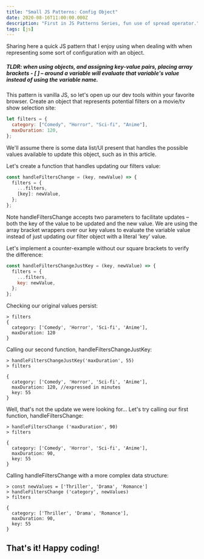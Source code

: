 ```yaml
---
title: "Small JS Patterns: Config Object"
date: 2020-08-16T11:00:00.000Z
description: "First in JS Patterns Series, fun use of spread operator."
tags: [js]
---
```


Sharing here a quick JS pattern that I enjoy using when dealing with when representing some sort of configuration with an object.

##### TLDR: when using objects, and assigning key-value pairs, placing array brackets - \[ \] – around a variable will evaluate that variable's value instead of using the variable name.

This pattern is vanilla JS, so let's open up our dev tools within your favorite browser. Create an object that represents potential filters on a movie/tv show selection site:

```javascript
let filters = {
  category: ["Comedy", "Horror", "Sci-fi", "Anime"],
  maxDuration: 120,
};
```

We'll assume there is some data list/UI present that handles the possible values available to update this object, such as in this article.

Let's create a function that handles updating our filters value:

```javascript
const handleFiltersChange = (key, newValue) => {
  filters = {
    ...filters,
    [key]: newValue,
  };
};
```

Note handleFiltersChange accepts two parameters to facilitate updates – both the key of the value to be updated and the new value. We are using the array bracket wrappers over our key values to evaluate the variable value instead of just updating our filter object with a literal 'key' value.

Let's implement a counter-example without our square brackets to verify the difference:

```javascript
const handleFiltersChangeJustKey = (key, newValue) => {
  filters = {
    ...filters,
    key: newValue,
  };
};
```

Checking our original values persist:

```console
> filters
{
  category: ['Comedy', 'Horror', 'Sci-fi', 'Anime'],
  maxDuration: 120
}
```

Calling our second function, handleFiltersChangeJustKey:

```console
> handleFiltersChangeJustKey('maxDuration', 55)
> filters

{
  category: ['Comedy', 'Horror', 'Sci-fi', 'Anime'],
  maxDuration: 120, //expressed in minutes
  key: 55
}
```

Well, that's not the update we were looking for... Let's try calling our first function, handleFiltersChange:

```console
> handleFiltersChange ('maxDuration', 90)
> filters

{
  category: ['Comedy', 'Horror', 'Sci-fi', 'Anime'],
  maxDuration: 90,
  key: 55
}
```

Calling handleFiltersChange with a more complex data structure:

```console
> const newValues = ['Thriller', 'Drama', 'Romance']
> handleFiltersChange ('category', newValues)
> filters

{
  category: ['Thriller', 'Drama', 'Romance'],
  maxDuration: 90,
  key: 55
}
```

## That's it! Happy coding!

